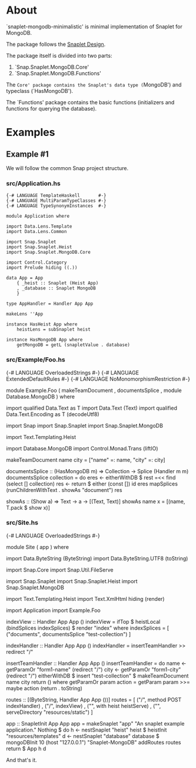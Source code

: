 # About

`snaplet-mongodb-minimalistic' is minimal implementation of Snaplet for MongoDB.

The package follows the [Snaplet Design](http://snapframework.com/docs/tutorials/snaplets-design).

The package itself is divided into two parts:

  1. `Snap.Snaplet.MongoDB.Core'
  2. `Snap.Snaplet.MongoDB.Functions'

The `Core' package contains the Snaplet's data type (`MongoDB') and typeclass (`HasMongoDB').

The `Functions' package contains the basic functions (initializers and functions for querying the database).

# Examples

## Example #1

We will follow the common Snap project structure.

### src/Application.hs

    {-# LANGUAGE TemplateHaskell       #-}
    {-# LANGUAGE MultiParamTypeClasses #-}
    {-# LANGUAGE TypeSynonymInstances  #-}

    module Application where

    import Data.Lens.Template
    import Data.Lens.Common

    import Snap.Snaplet
    import Snap.Snaplet.Heist
    import Snap.Snaplet.MongoDB.Core

    import Control.Category
    import Prelude hiding ((.))

    data App = App
        { _heist :: Snaplet (Heist App)
        , _database :: Snaplet MongoDB
        }

    type AppHandler = Handler App App

    makeLens ''App

    instance HasHeist App where
        heistLens = subSnaplet heist

    instance HasMongoDB App where
        getMongoDB = getL (snapletValue . database)

### src/Example/Foo.hs

{-# LANGUAGE OverloadedStrings         #-}
{-# LANGUAGE ExtendedDefaultRules      #-}
{-# LANGUAGE NoMonomorphismRestriction #-}

module Example.Foo
( makeTeamDocument
, documentsSplice
, module Database.MongoDB
) where

import qualified Data.Text as T
import           Data.Text (Text)
import qualified Data.Text.Encoding as T (decodeUtf8)

import Snap
import Snap.Snaplet
import Snap.Snaplet.MongoDB

import Text.Templating.Heist

import Database.MongoDB
import Control.Monad.Trans (liftIO)

makeTeamDocument name city = ["name" =: name, "city" =: city]

documentsSplice :: (HasMongoDB m) => Collection -> Splice (Handler m m)
documentsSplice collection = do
    eres <- eitherWithDB $ rest =<< find (select [] collection)
    res  <- return $ either (const []) id eres
    mapSplices (runChildrenWithText . showAs "document") res

showAs :: (Show a) => Text -> a -> [(Text, Text)]
showAs name x = [(name, T.pack $ show x)]

### src/Site.hs

{-# LANGUAGE OverloadedStrings #-}

module Site
( app
) where

import           Data.ByteString (ByteString)
import           Data.ByteString.UTF8 (toString)

import           Snap.Core
import           Snap.Util.FileServe

import           Snap.Snaplet
import           Snap.Snaplet.Heist
import           Snap.Snaplet.MongoDB

import           Text.Templating.Heist
import           Text.XmlHtml hiding (render)

import           Application
import           Example.Foo

indexView :: Handler App App ()
indexView = ifTop $ heistLocal (bindSplices indexSplices) $ render "index"
  where
    indexSplices =
        [ ("documents", documentsSplice "test-collection")
        ]

indexHandler :: Handler App App ()
indexHandler = insertTeamHandler >> redirect "/"

insertTeamHandler :: Handler App App ()
insertTeamHandler = do
    name <- getParamOr "form1-name" (redirect "/")
    city <- getParamOr "form1-city" (redirect "/")
    eitherWithDB $ insert "test-collection" $ makeTeamDocument name city
    return ()
    where getParamOr param action = getParam param >>= maybe action (return . toString)

routes :: [(ByteString, Handler App App ())]
routes = [ ("/", method POST indexHandler)
         , ("/",             indexView)
         , ("",  with heist heistServe)
         , ("",  serveDirectory "resources/static")
         ]

app :: SnapletInit App App
app = makeSnaplet "app" "An snaplet example application." Nothing $ do
    h <- nestSnaplet "heist" heist $ heistInit "resources/templates"
    d <- nestSnaplet "database" database $ mongoDBInit 10 (host "127.0.0.1") "Snaplet-MongoDB"
    addRoutes routes
    return $ App h d

And that's it.
